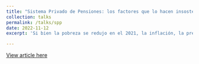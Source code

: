 ```yaml
---
title: "Sistema Privado de Pensiones: los factores que lo hacen insostenible a largo plazo"
collection: talks
permalink: /talks/spp
date: 2022-11-12
excerpt: 'Si bien la pobreza se redujo en el 2021, la inflación, la precarización del empleo, la crisis del agro y el desabastecimiento por las protestas sociales plantean un escenario adverso para el resultado del 2022.'

---
```


[View article here](https://semanaeconomica.com/economia-finanzas/macroeconomia/pobreza-en-aumento)
